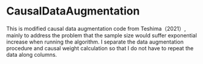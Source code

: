 # CausalDataAugmentation
This is modified causal data augmentation code from Teshima（2021）, mainly to address the problem that the sample size would suffer exponential increase when running the algorithm.
I separate the data augmentation procedure and causal weight calculation so that I do not have to repeat the data along columns.
